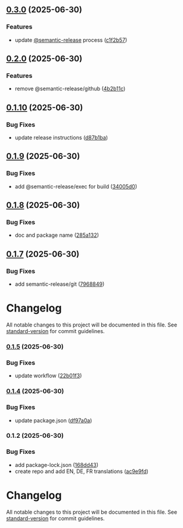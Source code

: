 ## [0.3.0](https://github.com/steeven-th/grapesjs-object-fit/compare/v0.2.0...v0.3.0) (2025-06-30)

### Features

* update [@semantic-release](https://github.com/semantic-release) process ([c1f2b57](https://github.com/steeven-th/grapesjs-object-fit/commit/c1f2b57d9dfd55f2511755f68a9e5198a4617fd4))

## [0.2.0](https://github.com/steeven-th/grapesjs-object-fit/compare/v0.1.10...v0.2.0) (2025-06-30)

### Features

* remove @semantic-release/github ([4b2b11c](https://github.com/steeven-th/grapesjs-object-fit/commit/4b2b11cff143bcbc7803cd1d84094dd52fd5c88e))

## [0.1.10](https://github.com/steeven-th/grapesjs-object-fit/compare/v0.1.9...v0.1.10) (2025-06-30)

### Bug Fixes

* update release instructions ([d87b1ba](https://github.com/steeven-th/grapesjs-object-fit/commit/d87b1ba43071468dd7374d2e1e42cc8aadb54a56))

## [0.1.9](https://github.com/steeven-th/grapesjs-object-fit/compare/v0.1.8...v0.1.9) (2025-06-30)

### Bug Fixes

* add @semantic-release/exec for build ([34005d0](https://github.com/steeven-th/grapesjs-object-fit/commit/34005d031066a1a5f1e787660ccf3f833e2d5099))

## [0.1.8](https://github.com/steeven-th/grapesjs-object-fit/compare/v0.1.7...v0.1.8) (2025-06-30)

### Bug Fixes

* doc and package name ([285a132](https://github.com/steeven-th/grapesjs-object-fit/commit/285a1329ef0ff0d55448dcbf23caa11399767238))

## [0.1.7](https://github.com/steeven-th/grapesjs-object-fit/compare/v0.1.6...v0.1.7) (2025-06-30)

### Bug Fixes

* add semantic-release/git ([7968849](https://github.com/steeven-th/grapesjs-object-fit/commit/7968849eb39804524960d08865976f2a4777283d))

# Changelog

All notable changes to this project will be documented in this file. See [standard-version](https://github.com/conventional-changelog/standard-version) for commit guidelines.

### [0.1.5](https://github.com/steeven-th/grapesjs-object-fit/compare/v0.1.4...v0.1.5) (2025-06-30)


### Bug Fixes

* update workflow ([22b01f3](https://github.com/steeven-th/grapesjs-object-fit/commit/22b01f3d8b9df534614ab9056961cfb744ac0057))

### [0.1.4](https://github.com/steeven-th/grapesjs-object-fit/compare/v0.1.2...v0.1.4) (2025-06-30)


### Bug Fixes

* update package.json ([df97a0a](https://github.com/steeven-th/grapesjs-object-fit/commit/df97a0a8a8983cf513e9ba5cdbd0a34cd5577966))

### 0.1.2 (2025-06-30)


### Bug Fixes

* add package-lock.json ([168dd43](https://github.com/steeven-th/grapesjs-style-object-fit/commit/168dd4304500b908e090c72b28b3ddc74fff3629))
* create repo and add EN, DE, FR translations ([ac9e9fd](https://github.com/steeven-th/grapesjs-style-object-fit/commit/ac9e9fd1658c1814ae2f04e216719f026026badc))

# Changelog

All notable changes to this project will be documented in this file. See [standard-version](https://github.com/conventional-changelog/standard-version) for commit guidelines.
